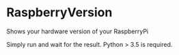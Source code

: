 # RaspberryVersion
Shows your hardware version of your RaspberryPi

Simply run and wait for the result.
Python > 3.5 is required.
